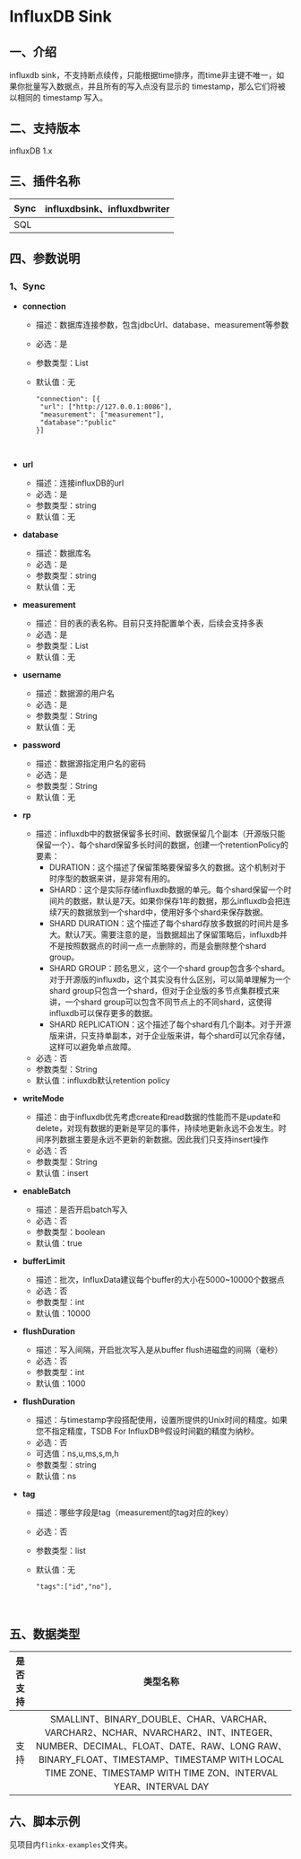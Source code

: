 # InfluxDB Sink

## 一、介绍

influxdb sink，不支持断点续传，只能根据time排序，而time非主键不唯一，如果你批量写入数据点，并且所有的写入点没有显示的 timestamp，那么它们将被以相同的 timestamp 写入。

## 二、支持版本

influxDB 1.x


## 三、插件名称

| Sync | influxdbsink、influxdbwriter |
| ---- |-----------------------------|
| SQL  |                             |


## 四、参数说明

### 1、Sync

- **connection**

    - 描述：数据库连接参数，包含jdbcUrl、database、measurement等参数

    - 必选：是

    - 参数类型：List

    - 默认值：无

      ```text
      "connection": [{
       "url": ["http://127.0.0.1:8086"],
       "measurement": ["measurement"],
       "database":"public"
      }]
      ```

       <br />

- **url**

    - 描述：连接influxDB的url
    - 必选：是
    - 参数类型：string
    - 默认值：无
      <br />

- **database**

    - 描述：数据库名
    - 必选：是
    - 参数类型：string
    - 默认值：无
      <br />

- **measurement**

    - 描述：目的表的表名称。目前只支持配置单个表，后续会支持多表
    - 必选：是
    - 参数类型：List
    - 默认值：无
      <br />

- **username**

    - 描述：数据源的用户名
    - 必选：是
    - 参数类型：String
    - 默认值：无
      <br />

- **password**

    - 描述：数据源指定用户名的密码
    - 必选：是
    - 参数类型：String
    - 默认值：无
      <br />

- **rp**

    - 描述：influxdb中的数据保留多长时间、数据保留几个副本（开源版只能保留一个）、每个shard保留多长时间的数据，创建一个retentionPolicy的要素：
        - DURATION：这个描述了保留策略要保留多久的数据。这个机制对于时序型的数据来讲，是非常有用的。
        - SHARD：这个是实际存储influxdb数据的单元。每个shard保留一个时间片的数据，默认是7天。如果你保存1年的数据，那么influxdb会把连续7天的数据放到一个shard中，使用好多个shard来保存数据。
        - SHARD DURATION：这个描述了每个shard存放多数据的时间片是多大。默认7天。需要注意的是，当数据超出了保留策略后，influxdb并不是按照数据点的时间一点一点删除的，而是会删除整个shard group。
        - SHARD GROUP：顾名思义，这个一个shard group包含多个shard。对于开源版的influxdb，这个其实没有什么区别，可以简单理解为一个shard group只包含一个shard，但对于企业版的多节点集群模式来讲，一个shard group可以包含不同节点上的不同shard，这使得influxdb可以保存更多的数据。
        - SHARD REPLICATION：这个描述了每个shard有几个副本。对于开源版来讲，只支持单副本，对于企业版来讲，每个shard可以冗余存储，这样可以避免单点故障。
    - 必选：否
    - 参数类型：String
    - 默认值：influxdb默认retention policy
      <br />
  
- **writeMode**

    - 描述：由于influxdb优先考虑create和read数据的性能而不是update和delete，对现有数据的更新是罕见的事件，持续地更新永远不会发生。时间序列数据主要是永远不更新的新数据。因此我们只支持insert操作
    - 必选：否
    - 参数类型：String
    - 默认值：insert
      <br />

- **enableBatch**

    - 描述：是否开启batch写入
    - 必选：否
    - 参数类型：boolean
    - 默认值：true
      <br />

- **bufferLimit**

    - 描述：批次，InfluxData建议每个buffer的大小在5000~10000个数据点
    - 必选：否
    - 参数类型：int
    - 默认值：10000
      <br />

- **flushDuration**

    - 描述：写入间隔，开启批次写入是从buffer flush进磁盘的间隔（毫秒）
    - 必选：否
    - 参数类型：int
    - 默认值：1000
      <br />

- **flushDuration**

    - 描述：与timestamp字段搭配使用，设置所提供的Unix时间的精度。如果您不指定精度，TSDB For InfluxDB®假设时间戳的精度为纳秒。
    - 必选：否
    - 可选值：ns,u,ms,s,m,h
    - 参数类型：string
    - 默认值：ns
      <br />

- **tag**

    - 描述：哪些字段是tag（measurement的tag对应的key）
    - 必选：否
    - 参数类型：list
    - 默认值：无

      ```text
      "tags":["id","no"],
      ```

       <br />


## 五、数据类型


|     是否支持     |                           类型名称                           |
|:---------------:| :----------------------------------------------------------: |
|       支持       | SMALLINT、BINARY_DOUBLE、CHAR、VARCHAR、VARCHAR2、NCHAR、NVARCHAR2、INT、INTEGER、NUMBER、DECIMAL、FLOAT、DATE、RAW、LONG RAW、BINARY_FLOAT、TIMESTAMP、TIMESTAMP WITH LOCAL TIME ZONE、TIMESTAMP WITH TIME ZON、INTERVAL YEAR、INTERVAL DAY |


## 六、脚本示例

见项目内`flinkx-examples`文件夹。

